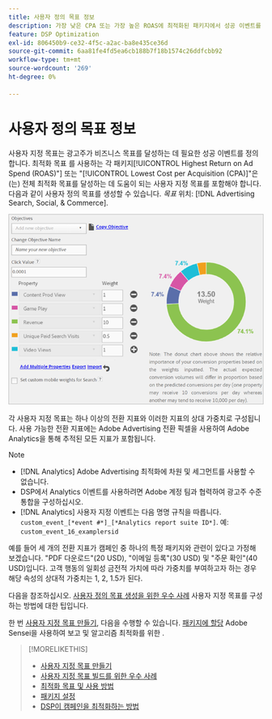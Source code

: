 ```yaml
---
title: 사용자 정의 목표 정보
description: 가장 낮은 CPA 또는 가장 높은 ROAS에 최적화된 패키지에서 성공 이벤트를 정의하는 사용자 정의 목표에 대해 알아봅니다.
feature: DSP Optimization
exl-id: 806450b9-ce32-4f5c-a2ac-ba8e435ce36d
source-git-commit: 6aa81fe4fd5ea6cb188b7f18b1574c26ddfcbb92
workflow-type: tm+mt
source-wordcount: '269'
ht-degree: 0%

---
```


# 사용자 정의 목표 정보

사용자 지정 목표는 광고주가 비즈니스 목표를 달성하는 데 필요한 성공 이벤트를 정의합니다. 최적화 목표 를 사용하는 각 패키지[!UICONTROL Highest Return on Ad Spend (ROAS)"] 또는 &quot;[!UICONTROL Lowest Cost per Acquisition (CPA)]&quot;은(는) 전체 최적화 목표를 달성하는 데 도움이 되는 사용자 지정 목표를 포함해야 합니다. 다음과 같이 사용자 정의 목표를 생성할 수 있습니다. *목표* 위치: [!DNL Advertising Search, Social, & Commerce].

![사용자 정의 목표](/help/dsp/assets/objective-goals.png)

각 사용자 지정 목표는 하나 이상의 전환 지표와 이러한 지표의 상대 가중치로 구성됩니다. 사용 가능한 전환 지표에는 Adobe Advertising 전환 픽셀을 사용하여 Adobe Analytics을 통해 추적된 모든 지표가 포함됩니다.

>[!NOTE]
>
>* [!DNL Analytics] Adobe Advertising 최적화에 차원 및 세그먼트를 사용할 수 없습니다.
>* DSP에서 Analytics 이벤트를 사용하려면 Adobe 계정 팀과 협력하여 광고주 수준 통합을 구성하십시오.
>* [!DNL Analytics] 사용자 지정 이벤트는 다음 명명 규칙을 따릅니다. `custom_event_[*event #*]_[*Analytics report suite ID*]`. 예: `custom_event_16_examplersid`

예를 들어 세 개의 전환 지표가 캠페인 중 하나의 특정 패키지와 관련이 있다고 가정해 보겠습니다. &quot;PDF 다운로드&quot;(20 USD), &quot;이메일 등록&quot;(30 USD) 및 &quot;주문 확인&quot;(40 USD)입니다. 고객 행동의 일회성 금전적 가치에 따라 가중치를 부여하고자 하는 경우 해당 속성의 상대적 가중치는 1, 2, 1.5가 된다.

다음을 참조하십시오. [사용자 정의 목표 생성을 위한 우수 사례](custom-goal-best-practices.md) 사용자 지정 목표를 구성하는 방법에 대한 팁입니다.

한 번 [사용자 지정 목표 만들기](custom-goal-create.md), 다음을 수행할 수 있습니다. [패키지에 할당](/help/dsp/campaign-management/packages/package-settings.md) Adobe Sensei을 사용하여 보고 및 알고리즘 최적화를 위한 .

>[!MORELIKETHIS]
>
>* [사용자 지정 목표 만들기](custom-goal-create.md)
>* [사용자 지정 목표 빌드를 위한 우수 사례](custom-goal-best-practices.md)
>* [최적화 목표 및 사용 방법](optimization-goals.md)
>* [패키지 설정](/help/dsp/campaign-management/packages/package-settings.md)
> * [DSP이 캠페인을 최적화하는 방법](optimization-how-dsp-optimizes-campaigns.md)
